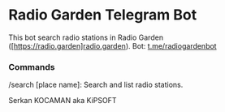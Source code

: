 # Radio Garden Telegram Bot ###
This bot search radio stations in Radio Garden ([https://radio.garden]radio.garden). Bot: [t.me/radiogardenbot](https://t.me/radiogardenbot)

### Commands

/search [place name]: Search and list radio stations.

Serkan KOCAMAN aka KiPSOFT
